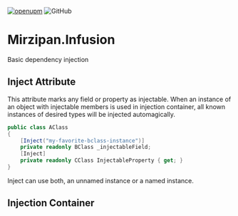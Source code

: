 [![openupm](https://img.shields.io/npm/v/net.mirzipan.infusion?label=openupm&registry_uri=https://package.openupm.com)](https://openupm.com/packages/net.mirzipan.infusion/) ![GitHub](https://img.shields.io/github/license/Mirzipan/Mirzipan.Infusion)

# Mirzipan.Infusion
Basic dependency injection

## Inject Attribute
This attribute marks any field or property as injectable. 
When an instance of an object with injectable members is used in injection container, all known instances of desired types will be injected automagically. 

```csharp
public class AClass 
{
    [Inject("my-favorite-bclass-instance")]
    private readonly BClass _injectableField;
    [Inject]
    private readonly CClass InjectableProperty { get; }
}
```

Inject can use both, an unnamed instance or a named instance.

## Injection Container
